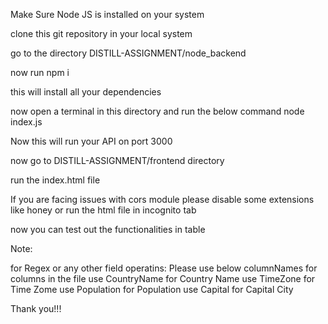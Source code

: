 Make Sure Node JS is installed on your system

clone this git repository in your local system

go to the directory DISTILL-ASSIGNMENT/node_backend

now run npm i

this will install all your dependencies

now open a terminal in this directory and run the below command
node index.js

Now this will run your API on port 3000

now go to DISTILL-ASSIGNMENT/frontend directory

run the index.html file

If you are facing issues with cors module please disable some extensions like honey or run the html file in incognito tab

now you can test out the functionalities in table

Note:

for Regex or any other field operatins:
Please use below columnNames for columns in the file
use CountryName for Country Name
use TimeZone for Time Zome
use Population for Population
use Capital for Capital City

Thank you!!!
